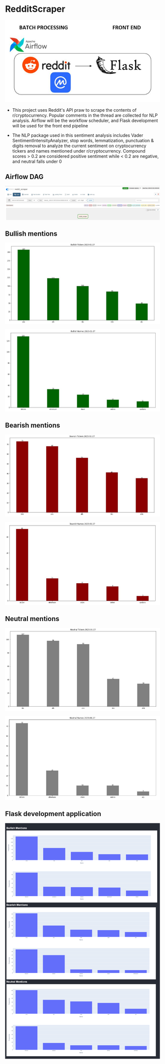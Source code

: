 # RedditScraper

![](Project/screenshots/architect.JPG)

- This project uses Reddit's API praw to scrape the contents of r/cryptocurrency. Popular comments in the thread
  are collected for NLP analysis. Airflow will be the workflow scheduler, and Flask development will be used for 
  the front end pipeline

- The NLP package used in this sentiment analysis includes Vader SentimentIntensityAnalyzer, stop words, 
  lemmatization, punctuation & digits removal to analyze the current sentiment on cryptocurrency tickers
  and names mentioned under r/cryptocurrency. Compound scores > 0.2 are considered positive sentiment while < 0.2
  are negative, and neutral falls under 0
  
## Airflow DAG

![](Project/screenshots/airflow.JPG)

## Bullish mentions

![](Project/screenshots/bullish_ticker.JPG)

![](Project/screenshots/bullish_names.JPG)

## Bearish mentions

![](Project/screenshots/bearish_tickers.JPG)

![](Project/screenshots/bearish_names.JPG)

## Neutral mentions

![](Project/screenshots/neutral_tickers.JPG)

![](Project/screenshots/neutral_names.JPG)
  

## Flask development application

![](Project/screenshots/chart.png)



